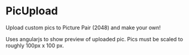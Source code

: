 # PicUpload
Upload custom pics to Picture Pair (2048) and make your own!

Uses angularjs to show preview of uploaded pic. Pics must be scaled to roughly 100px x 100 px.